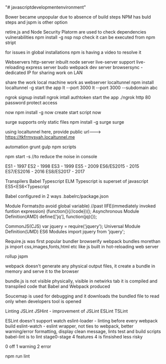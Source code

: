 "# javascriptdevelopmentenvironment" 

Bower became unpopular due to absence of build steps
NPM has buld steps and jspm is other option

retire.js and Node Security Platorm are used to check dependencies vulnerabilities
npm install -g nsp
nsp check
it can be executed from npm stript

for issues in global installations npm is having a video to resolve it

Webservers
http-server inbuilt node server
live-server support live-reloading
express server
budo
webpack dev server
browsersync - dedicated IP for sharing work on LAN

share the work
local machine work as webserver
localtunnel
npm install localtunnel -g
start the app
lt --port 3000
lt --port 3000 --subdomain abc

ngrok
signup
install ngrok
intall authtoken
start the app
./ngrok http 80
password protect access

now
npm install -g now
create start script
now

surge
supports only static files
npm install -g surge
surge

using localtunnel here, provide public url---> https://tkfrmysyah.localtunnel.me

automation
grunt
gulp
npm scripts

npm start -s //to reduce the noise in console

ES1 - 1997
ES2 - 1998
ES3 - 1999
ES5 - 2009
ES6/ES2015 - 2015
ES7/ES2016 - 2016
ES8/ES2017 - 2017

Transpilers
Babel Typescript ELM
Typescript is superset of javascript
ES5<ES6<Typescript

Babel configured in 2 ways .babelrc/package.json 

Module Formats(to avoid global variable)
//past
IIFE(immediately invoked funtion expression)
(function(){//code})();
Asynchronous Module Definition(AMD)
define(['jq'], function(jq){});


CommonJS(CJS)
var jquery = require('jquery');
Universal Module Definition(UMD)
ES6 Modules 
import jquery from 'jquery';

Require.js was first popular bundler
browserify
webpack
bundles morethan js
import css,images,fonts,html etc like js
built in hot-reloading web server

rollup
jspm

webpack doesn't generate any physical output files, it create a bundle in memory and serve it to the browser

bundle.js is not visible physically, visible in netwirks tab it is compiled and transpiled code that Babel and Webpack produced

Soucemap is used for debugging and it downloads the bundled file to read only when developers tool is opened

Linting
JSLint
JSHint - improvement of JSLint
ESLint
TSLint

ESLint doesn't support watch
eslint-loader - linting before every webpack build
eslint-watch - eslint wrapper, not ties to webpack, better warning/error formatting, display clean message, lints test and build scripts
babel-lint is to lint stage0-stage 4 features 4 is finsished less risky

0 off
1 warning
2 error

npm run lint